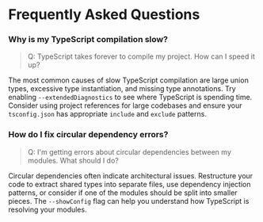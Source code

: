 # Frequently Asked Questions

### Why is my TypeScript compilation slow?

> Q: TypeScript takes forever to compile my project. How can I speed it up?

The most common causes of slow TypeScript compilation are large union types, excessive type instantiation, and missing type annotations. Try enabling `--extendedDiagnostics` to see where TypeScript is spending time. Consider using project references for large codebases and ensure your `tsconfig.json` has appropriate `include` and `exclude` patterns.

### How do I fix circular dependency errors?

> Q: I'm getting errors about circular dependencies between my modules. What should I do?

Circular dependencies often indicate architectural issues. Restructure your code to extract shared types into separate files, use dependency injection patterns, or consider if one of the modules should be split into smaller pieces. The `--showConfig` flag can help you understand how TypeScript is resolving your modules.